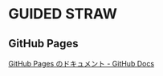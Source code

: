 # GUIDED STRAW

## GitHub Pages

[GitHub Pages のドキュメント - GitHub Docs](https://docs.github.com/ja/pages)
